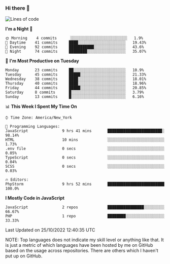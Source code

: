 ### Hi there 👋

<!--
**LynxJinxxy/LynxJinxxy** is a ✨ _special_ ✨ repository because its `README.md` (this file) appears on your GitHub profile.

Here are some ideas to get you started:

- 🔭 I’m currently working on ...
- 🌱 I’m currently learning ...
- 👯 I’m looking to collaborate on ...
- 🤔 I’m looking for help with ...
- 💬 Ask me about ...
- 📫 How to reach me: ...
- 😄 Pronouns: ...
- ⚡ Fun fact: ...
-->

<!--START_SECTION:waka-->
![Lines of code](https://img.shields.io/badge/From%20Hello%20World%20I%27ve%20Written-22%20Thousand%20lines%20of%20code-blue)

**I'm a Night 🦉** 

```text
🌞 Morning    4 commits      ░░░░░░░░░░░░░░░░░░░░░░░░░   1.9% 
🌆 Daytime    41 commits     ████░░░░░░░░░░░░░░░░░░░░░   19.43% 
🌃 Evening    92 commits     ███████████░░░░░░░░░░░░░░   43.6% 
🌙 Night      74 commits     ████████░░░░░░░░░░░░░░░░░   35.07%

```
📅 **I'm Most Productive on Tuesday** 

```text
Monday       23 commits     ██░░░░░░░░░░░░░░░░░░░░░░░   10.9% 
Tuesday      45 commits     █████░░░░░░░░░░░░░░░░░░░░   21.33% 
Wednesday    38 commits     ████░░░░░░░░░░░░░░░░░░░░░   18.01% 
Thursday     40 commits     ████░░░░░░░░░░░░░░░░░░░░░   18.96% 
Friday       44 commits     █████░░░░░░░░░░░░░░░░░░░░   20.85% 
Saturday     8 commits      █░░░░░░░░░░░░░░░░░░░░░░░░   3.79% 
Sunday       13 commits     █░░░░░░░░░░░░░░░░░░░░░░░░   6.16%

```


📊 **This Week I Spent My Time On** 

```text
⌚︎ Time Zone: America/New_York

💬 Programming Languages: 
JavaScript               9 hrs 41 mins       ████████████████████████░   98.14% 
HTML                     10 mins             ░░░░░░░░░░░░░░░░░░░░░░░░░   1.73% 
.env file                0 secs              ░░░░░░░░░░░░░░░░░░░░░░░░░   0.05% 
TypeScript               0 secs              ░░░░░░░░░░░░░░░░░░░░░░░░░   0.04% 
SCSS                     0 secs              ░░░░░░░░░░░░░░░░░░░░░░░░░   0.03%

🔥 Editors: 
PhpStorm                 9 hrs 52 mins       █████████████████████████   100.0%

```

**I Mostly Code in JavaScript** 

```text
JavaScript               2 repos             ████████████████░░░░░░░░░   66.67% 
PHP                      1 repo              ████████░░░░░░░░░░░░░░░░░   33.33%

```



 Last Updated on 25/10/2022 12:40:35 UTC
<!--END_SECTION:waka-->
NOTE: Top languages does not indicate my skill level or anything like that. It is just a metric of which languages have been hosted by me on GitHub based on the usage across repositories. There are others which I haven't put up on GitHub.
